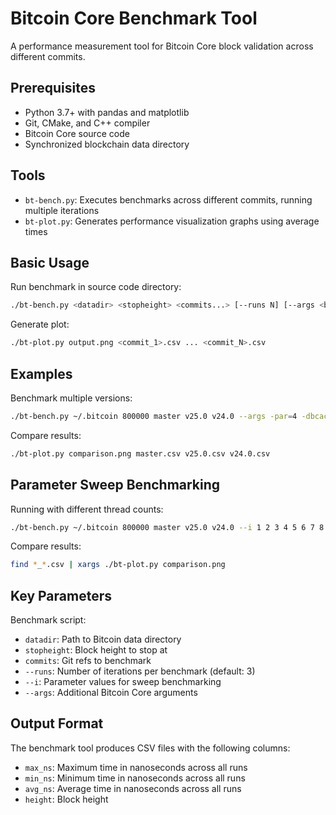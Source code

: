 # Bitcoin Core Benchmark Tool

A performance measurement tool for Bitcoin Core block validation across different commits.

## Prerequisites

- Python 3.7+ with pandas and matplotlib
- Git, CMake, and C++ compiler
- Bitcoin Core source code
- Synchronized blockchain data directory

## Tools

- `bt-bench.py`: Executes benchmarks across different commits, running multiple iterations
- `bt-plot.py`: Generates performance visualization graphs using average times

## Basic Usage

Run benchmark in source code directory:
```bash
./bt-bench.py <datadir> <stopheight> <commits...> [--runs N] [--args <bitcoin-core-args>]
```

Generate plot:
```bash
./bt-plot.py output.png <commit_1>.csv ... <commit_N>.csv
```

## Examples

Benchmark multiple versions:
```bash
./bt-bench.py ~/.bitcoin 800000 master v25.0 v24.0 --args -par=4 -dbcache=4096
```

Compare results:
```bash
./bt-plot.py comparison.png master.csv v25.0.csv v24.0.csv
```

## Parameter Sweep Benchmarking

Running with different thread counts:

```bash
./bt-bench.py ~/.bitcoin 800000 master v25.0 v24.0 --i 1 2 3 4 5 6 7 8 9 10 11 12 --args -par={i} -dbcache=4096
```

Compare results:
```bash
find *_*.csv | xargs ./bt-plot.py comparison.png
```

## Key Parameters

Benchmark script:
- `datadir`: Path to Bitcoin data directory
- `stopheight`: Block height to stop at
- `commits`: Git refs to benchmark
- `--runs`: Number of iterations per benchmark (default: 3)
- `--i`: Parameter values for sweep benchmarking
- `--args`: Additional Bitcoin Core arguments

## Output Format

The benchmark tool produces CSV files with the following columns:
- `max_ns`: Maximum time in nanoseconds across all runs
- `min_ns`: Minimum time in nanoseconds across all runs
- `avg_ns`: Average time in nanoseconds across all runs
- `height`: Block height

